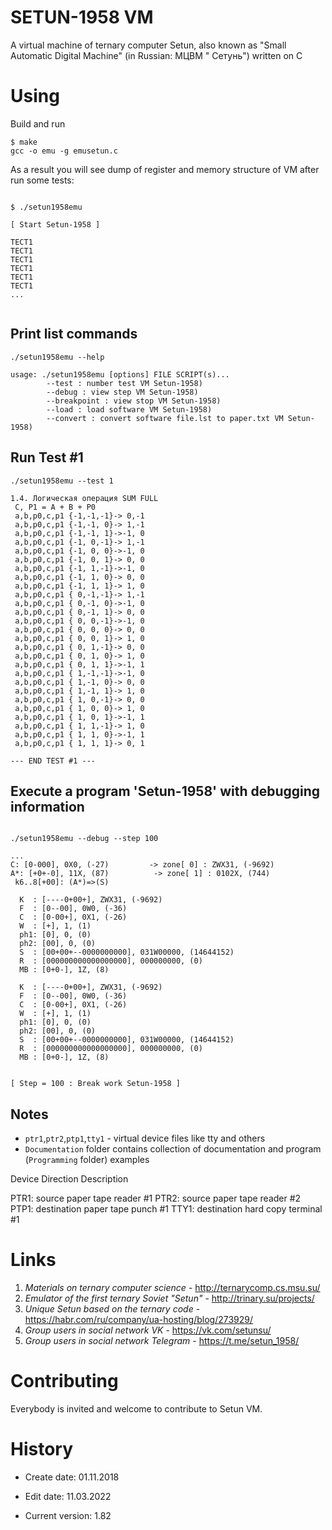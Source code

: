 SETUN-1958 VM
=============

A virtual machine of ternary computer Setun, also known as "Small Automatic Digital Machine" (in Russian: МЦВМ "
Сетунь") written on C

# Using

Build and run

```shell
$ make
gcc -o emu -g emusetun.c
```

As a result you will see dump of register and memory structure of VM after run some tests:

```shell

$ ./setun1958emu

[ Start Setun-1958 ]

TECT1
TECT1
TECT1
TECT1
TECT1
TECT1
...


```

## Print  list commands 
```shell
./setun1958emu --help

usage: ./setun1958emu [options] FILE SCRIPT(s)...
        --test : number test VM Setun-1958)
        --debug : view step VM Setun-1958)
        --breakpoint : view stop VM Setun-1958)
        --load : load software VM Setun-1958)
        --convert : convert software file.lst to paper.txt VM Setun-1958)
```

## Run Test #1
```shell
./setun1958emu --test 1

1.4. Логическая операция SUM FULL
 C, P1 = A + B + P0
 a,b,p0,c,p1 {-1,-1,-1}-> 0,-1
 a,b,p0,c,p1 {-1,-1, 0}-> 1,-1
 a,b,p0,c,p1 {-1,-1, 1}->-1, 0
 a,b,p0,c,p1 {-1, 0,-1}-> 1,-1
 a,b,p0,c,p1 {-1, 0, 0}->-1, 0
 a,b,p0,c,p1 {-1, 0, 1}-> 0, 0
 a,b,p0,c,p1 {-1, 1,-1}->-1, 0
 a,b,p0,c,p1 {-1, 1, 0}-> 0, 0
 a,b,p0,c,p1 {-1, 1, 1}-> 1, 0
 a,b,p0,c,p1 { 0,-1,-1}-> 1,-1
 a,b,p0,c,p1 { 0,-1, 0}->-1, 0
 a,b,p0,c,p1 { 0,-1, 1}-> 0, 0
 a,b,p0,c,p1 { 0, 0,-1}->-1, 0
 a,b,p0,c,p1 { 0, 0, 0}-> 0, 0
 a,b,p0,c,p1 { 0, 0, 1}-> 1, 0
 a,b,p0,c,p1 { 0, 1,-1}-> 0, 0
 a,b,p0,c,p1 { 0, 1, 0}-> 1, 0
 a,b,p0,c,p1 { 0, 1, 1}->-1, 1
 a,b,p0,c,p1 { 1,-1,-1}->-1, 0
 a,b,p0,c,p1 { 1,-1, 0}-> 0, 0
 a,b,p0,c,p1 { 1,-1, 1}-> 1, 0
 a,b,p0,c,p1 { 1, 0,-1}-> 0, 0
 a,b,p0,c,p1 { 1, 0, 0}-> 1, 0
 a,b,p0,c,p1 { 1, 0, 1}->-1, 1
 a,b,p0,c,p1 { 1, 1,-1}-> 1, 0
 a,b,p0,c,p1 { 1, 1, 0}->-1, 1
 a,b,p0,c,p1 { 1, 1, 1}-> 0, 1

--- END TEST #1 ---

```

## Execute a program 'Setun-1958' with debugging information
```shell

./setun1958emu --debug --step 100

...
С: [0-000], 0X0, (-27)         -> zone[ 0] : ZWX31, (-9692)
A*: [+0+-0], 11X, (87)          -> zone[ 1] : 0102X, (744)
 k6..8[+00]: (A*)=>(S)

  K  : [----0+00+], ZWX31, (-9692)
  F  : [0--00], 0W0, (-36)
  C  : [0-00+], 0X1, (-26)
  W  : [+], 1, (1)
  ph1: [0], 0, (0)
  ph2: [00], 0, (0)
  S  : [00+00+--0000000000], 031W00000, (14644152)
  R  : [000000000000000000], 000000000, (0)
  MB : [0+0-], 1Z, (8)

  K  : [----0+00+], ZWX31, (-9692)
  F  : [0--00], 0W0, (-36)
  C  : [0-00+], 0X1, (-26)
  W  : [+], 1, (1)
  ph1: [0], 0, (0)
  ph2: [00], 0, (0)
  S  : [00+00+--0000000000], 031W00000, (14644152)
  R  : [000000000000000000], 000000000, (0)
  MB : [0+0-], 1Z, (8)


[ Step = 100 : Break work Setun-1958 ]
```


## Notes

* `ptr1`,`ptr2`,`ptp1`,`tty1` - virtual device files like tty and others
* `Documentation` folder contains collection of documentation and program (`Programming` folder) examples

Device 	Direction 	Description

PTR1: 	source paper tape reader #1
PTR2: 	source paper tape reader #2
PTP1: 	destination paper tape punch #1
TTY1: 	destination hard copy terminal #1

# Links

 1. *Materials on ternary computer science* - <http://ternarycomp.cs.msu.su/>
 2. *Emulator of the first ternary Soviet "Setun"* - <http://trinary.su/projects/>
 3. *Unique Setun based on the ternary code* - <https://habr.com/ru/company/ua-hosting/blog/273929/>
 4. *Group users in social network VK* - <https://vk.com/setunsu/>
 5. *Group users in social network Telegram* - <https://t.me/setun_1958/>

# Contributing

Everybody is invited and welcome to contribute to Setun VM.

# History


- Create date: 01.11.2018
- Edit date:   11.03.2022

- Current version: 1.82
